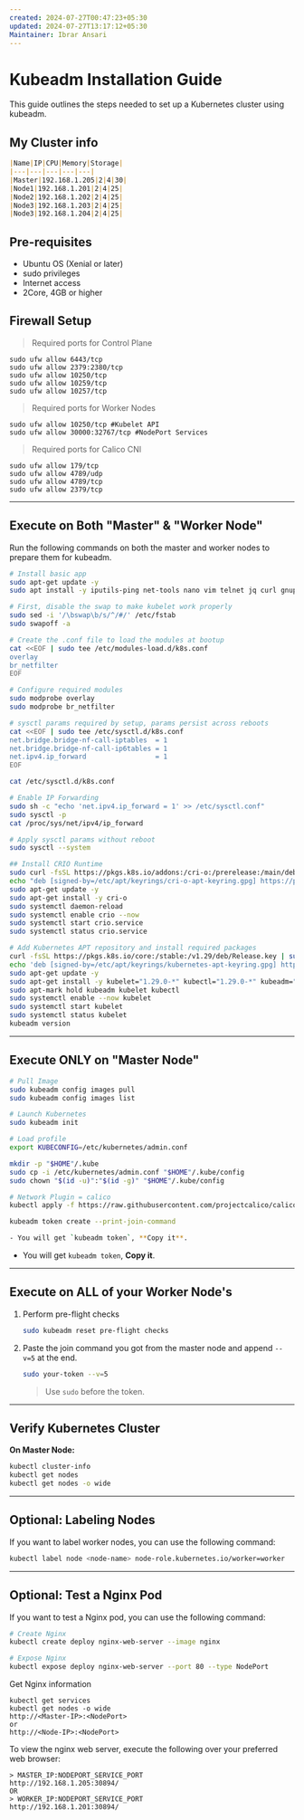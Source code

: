 ```yaml
---
created: 2024-07-27T00:47:23+05:30
updated: 2024-07-27T13:17:12+05:30
Maintainer: Ibrar Ansari
---
```

# Kubeadm Installation Guide

This guide outlines the steps needed to set up a Kubernetes cluster using kubeadm.
## My Cluster info

```markdown
|Name|IP|CPU|Memory|Storage|
|---|---|---|---|---|
|Master|192.168.1.205|2|4|30|
|Node1|192.168.1.201|2|4|25|
|Node2|192.168.1.202|2|4|25|
|Node3|192.168.1.203|2|4|25|
|Node3|192.168.1.204|2|4|25|
```

## Pre-requisites

- Ubuntu OS (Xenial or later)
- sudo privileges
- Internet access
- 2Core, 4GB or higher

## Firewall Setup

> Required ports for Control Plane
```
sudo ufw allow 6443/tcp
sudo ufw allow 2379:2380/tcp
sudo ufw allow 10250/tcp
sudo ufw allow 10259/tcp
sudo ufw allow 10257/tcp
```
> Required ports for Worker Nodes
```
sudo ufw allow 10250/tcp #Kubelet API
sudo ufw allow 30000:32767/tcp #NodePort Services
```
>  Required ports for Calico CNI
```
sudo ufw allow 179/tcp
sudo ufw allow 4789/udp
sudo ufw allow 4789/tcp
sudo ufw allow 2379/tcp
```

---
## Execute on Both "Master" & "Worker Node"

Run the following commands on both the master and worker nodes to prepare them for kubeadm.

```bash
# Install basic app
sudo apt-get update -y
sudo apt install -y iputils-ping net-tools nano vim telnet jq curl gnupg2 gpg software-properties-common apt-transport-https ca-certificates

# First, disable the swap to make kubelet work properly
sudo sed -i '/\bswap\b/s/^/#/' /etc/fstab
sudo swapoff -a

# Create the .conf file to load the modules at bootup
cat <<EOF | sudo tee /etc/modules-load.d/k8s.conf
overlay
br_netfilter
EOF

# Configure required modules
sudo modprobe overlay
sudo modprobe br_netfilter

# sysctl params required by setup, params persist across reboots
cat <<EOF | sudo tee /etc/sysctl.d/k8s.conf
net.bridge.bridge-nf-call-iptables  = 1
net.bridge.bridge-nf-call-ip6tables = 1
net.ipv4.ip_forward                 = 1
EOF

cat /etc/sysctl.d/k8s.conf

# Enable IP Forwarding
sudo sh -c "echo 'net.ipv4.ip_forward = 1' >> /etc/sysctl.conf"
sudo sysctl -p
cat /proc/sys/net/ipv4/ip_forward

# Apply sysctl params without reboot
sudo sysctl --system

## Install CRIO Runtime
sudo curl -fsSL https://pkgs.k8s.io/addons:/cri-o:/prerelease:/main/deb/Release.key | sudo gpg --dearmor -o /etc/apt/keyrings/cri-o-apt-keyring.gpg
echo "deb [signed-by=/etc/apt/keyrings/cri-o-apt-keyring.gpg] https://pkgs.k8s.io/addons:/cri-o:/prerelease:/main/deb/ /" | sudo tee /etc/apt/sources.list.d/cri-o.list
sudo apt-get update -y
sudo apt-get install -y cri-o
sudo systemctl daemon-reload
sudo systemctl enable crio --now
sudo systemctl start crio.service
sudo systemctl status crio.service

# Add Kubernetes APT repository and install required packages
curl -fsSL https://pkgs.k8s.io/core:/stable:/v1.29/deb/Release.key | sudo gpg --dearmor -o /etc/apt/keyrings/kubernetes-apt-keyring.gpg
echo 'deb [signed-by=/etc/apt/keyrings/kubernetes-apt-keyring.gpg] https://pkgs.k8s.io/core:/stable:/v1.29/deb/ /' | sudo tee /etc/apt/sources.list.d/kubernetes.list
sudo apt-get update -y
sudo apt-get install -y kubelet="1.29.0-*" kubectl="1.29.0-*" kubeadm="1.29.0-*"
sudo apt-mark hold kubeadm kubelet kubectl
sudo systemctl enable --now kubelet
sudo systemctl start kubelet
sudo systemctl status kubelet
kubeadm version
```

---

## Execute ONLY on "Master Node"

```bash
# Pull Image
sudo kubeadm config images pull
sudo kubeadm config images list

# Launch Kubernetes
sudo kubeadm init

# Load profile
export KUBECONFIG=/etc/kubernetes/admin.conf

mkdir -p "$HOME"/.kube
sudo cp -i /etc/kubernetes/admin.conf "$HOME"/.kube/config
sudo chown "$(id -u)":"$(id -g)" "$HOME"/.kube/config

# Network Plugin = calico
kubectl apply -f https://raw.githubusercontent.com/projectcalico/calico/v3.26.0/manifests/calico.yaml

kubeadm token create --print-join-command

- You will get `kubeadm token`, **Copy it**.
```

- You will get `kubeadm token`, **Copy it**.

---

## Execute on ALL of your Worker Node's

1. Perform pre-flight checks

   ```bash
   sudo kubeadm reset pre-flight checks
   ```

2. Paste the join command you got from the master node and append `--v=5` at the end.

   ```bash
   sudo your-token --v=5
   ```

   > Use `sudo` before the token.

---

## Verify Kubernetes Cluster

**On Master Node:**

```bash
kubectl cluster-info
kubectl get nodes
kubectl get nodes -o wide
```

---

## Optional: Labeling Nodes

If you want to label worker nodes, you can use the following command:

```bash
kubectl label node <node-name> node-role.kubernetes.io/worker=worker
```

---

## Optional: Test a Nginx Pod

If you want to test a Nginx pod, you can use the following command:

```bash
# Create Nginx
kubectl create deploy nginx-web-server --image nginx

# Expose Nginx
kubectl expose deploy nginx-web-server --port 80 --type NodePort
```

Get Nginx information
```
kubectl get services
kubectl get nodes -o wide
http://<Master-IP>:<NodePort>
or
http://<Node-IP>:<NodePort>
```

To view the nginx web server, execute the following over your preferred web browser:
```
> MASTER_IP:NODEPORT_SERVICE_PORT
http://192.168.1.205:30894/
OR
> WORKER_IP:NODEPORT_SERVICE_PORT
http://192.168.1.201:30894/
```